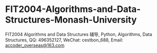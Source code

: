 # FIT2004-Algorithms-and-Data-Structures-Monash-University
FIT2004 Algorithms and Data Structures 辅导, Python, Algorithms, Data Structures, QQ: 496352127, WeChat: cestbon_688, Email: accoder_overseas@163.com
